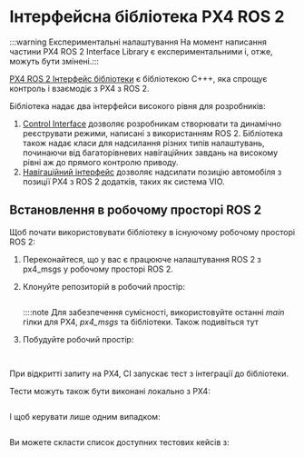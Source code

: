 # Інтерфейсна бібліотека PX4 ROS 2

<Badge type="warning" text="main (PX4 v1.15)" /> <Badge type="warning" text="Experimental" />

:::warning
Експериментальні налаштування
На момент написання частини PX4 ROS 2 Interface Library є експериментальними і, отже, можуть бути змінені.:::

[PX4 ROS 2 Інтерфейс бібліотеки](https://github.com/Auterion/px4-ros2-interface-lib) є бібліотекою C+++, яка спрощує контроль і взаємодіє з PX4 з ROS 2.

Бібліотека надає два інтерфейси високого рівня для розробників:

1. [Control Interface](./px4_ros2_interface.md) дозволяє розробникам створювати та динамічно реєструвати режими, написані з використанням ROS 2.
   Бібліотека також надає класи для надсилання різних типів налаштувань, починаючи від багаторівневих навігаційних завдань на високому рівні аж до прямого контролю приводу.
2. [Навігаційний інтерфейс](./px4_ros2_navigation_interface.md) дозволяє надсилати позицію автомобіля з позиції PX4 з ROS 2 додатків, таких як система VIO.

<!--
## Overview
-->

## Встановлення в робочому просторі ROS 2

Щоб почати використовувати бібліотеку в існуючому робочому просторі ROS 2:

1. Переконайтеся, що у вас є працююче налаштування ROS 2 з px4_msgs у робочому просторі ROS 2.

2. Клонуйте репозиторій в робочий простір:

   ```sh
   ```

   ::::note
   Для забезпечення сумісності, використовуйте останні _main_ гілки для PX4, _px4_msgs_ та бібліотеки.
   Також подивіться тут

3. Побудуйте робочий простір:

   ```sh
   ```

<!--
## How to Use the Library
-->

##

При відкритті запиту на PX4, CI запускає тест з інтеграції до бібліотеки.

Тести можуть також бути виконані локально з PX4:

```sh
```

І щоб керувати лише одним випадком:

```sh
```

Ви можете скласти список доступних тестових кейсів з:

```sh
```
